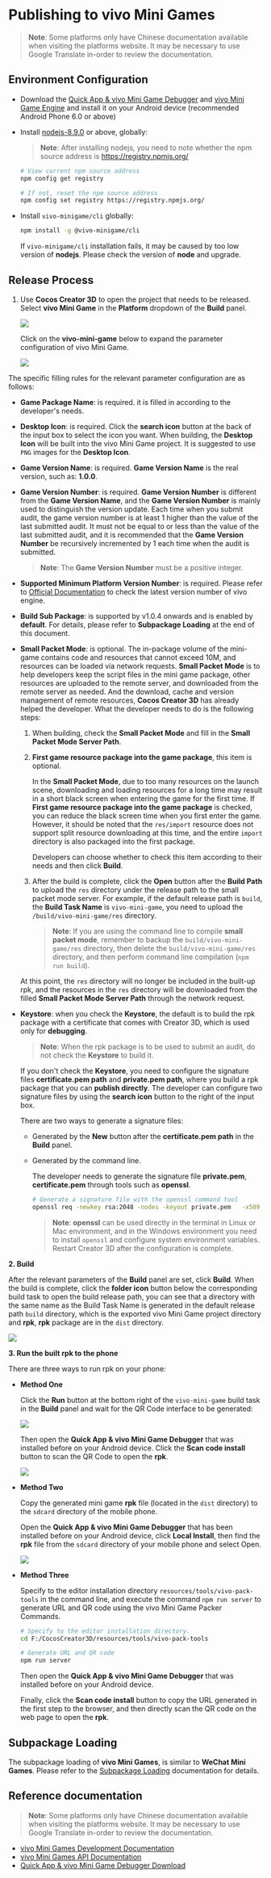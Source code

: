 # Publishing to vivo Mini Games

> **Note**: Some platforms only have Chinese documentation available when visiting the platforms website. It may be necessary to use Google Translate in-order to review the documentation.

## Environment Configuration

- Download the [Quick App & vivo Mini Game Debugger](https://minigame.vivo.com.cn/documents/#/lesson/base/environment?id=%E5%AE%89%E8%A3%85vivo%E5%B0%8F%E6%B8%B8%E6%88%8F%E8%B0%83%E8%AF%95%E5%99%A8) and [vivo Mini Game Engine](https://minigame.vivo.com.cn/documents/#/lesson/base/environment?id=%E5%AE%89%E8%A3%85vivo%E5%B0%8F%E6%B8%B8%E6%88%8F%E5%BC%95%E6%93%8E) and install it on your Android device (recommended Android Phone 6.0 or above)

- Install [nodejs-8.9.0](https://nodejs.org/en/download/) or above, globally:

    > **Note**: After installing nodejs, you need to note whether the npm source address is <https://registry.npmjs.org/>

    ```bash
    # View current npm source address
    npm config get registry

    # If not, reset the npm source address
    npm config set registry https://registry.npmjs.org/
    ```

- Install `vivo-minigame/cli` globally:

    ```bash
    npm install -g @vivo-minigame/cli
    ```

    If `vivo-minigame/cli` installation fails, it may be caused by too low version of **nodejs**. Please check the version of **node** and upgrade.

## Release Process

1. Use **Cocos Creator 3D** to open the project that needs to be released. Select **vivo Mini Game** in the **Platform** dropdown of the **Build** panel.

    ![](./vivo-mini-game/build_options.jpg)

    Click on the **vivo-mini-game** below to expand the parameter configuration of vivo Mini Game.

    ![](./vivo-mini-game/vivo_options.jpg)

The specific filling rules for the relevant parameter configuration are as follows:

- **Game Package Name**: is required. it is filled in according to the developer's needs.

- **Desktop Icon**: is required. Click the **search icon** button at the back of the input box to select the icon you want. When building, the **Desktop Icon** will be built into the vivo Mini Game project.  It is suggested to use `PNG` images for the **Desktop Icon**.

- **Game Version Name**: is required. **Game Version Name** is the real version, such as: **1.0.0**.

- **Game Version Number**: is required. **Game Version Number** is different from the **Game Version Name**, and the **Game Version Number** is mainly used to distinguish the version update. Each time when you submit audit, the game version number is at least 1 higher than the value of the last submitted audit. It must not be equal to or less than the value of the last submitted audit, and it is recommended that the **Game Version Number** be recursively incremented by 1 each time when the audit is submitted. 

  > **Note**: The **Game Version Number** must be a positive integer.

- **Supported Minimum Platform Version Number**: is required. Please refer to [Official Documentation](https://minigame.vivo.com.cn/documents/#/download/engine?id=%E6%9B%B4%E6%96%B0%E8%AE%B0%E5%BD%95%EF%BC%9A) to check the latest version number of vivo engine.

- **Build Sub Package**: is supported by v1.0.4 onwards and is enabled by **default**. For details, please refer to **Subpackage Loading** at the end of this document.

- **Small Packet Mode**: is optional. The in-package volume of the mini-game contains code and resources that cannot exceed 10M, and resources can be loaded via network requests. **Small Packet Mode** is to help developers keep the script files in the mini game package, other resources are uploaded to the remote server, and downloaded from the remote server as needed. And the download, cache and version management of remote resources, **Cocos Creator 3D** has already helped the developer. What the developer needs to do is the following steps:

  1. When building, check the **Small Packet Mode** and fill in the **Small Packet Mode Server Path**.

  2. **First game resource package into the game package**, this item is optional.

      In the **Small Packet Mode**, due to too many resources on the launch scene, downloading and loading resources for a long time may result in a short black screen when entering the game for the first time. If **First game resource package into the game package** is checked, you can reduce the black screen time when you first enter the game. However, it should be noted that the `res/import` resource does not support split resource downloading at this time, and the entire `import` directory is also packaged into the first package.
  
      Developers can choose whether to check this item according to their needs and then click **Build**.

  3. After the build is complete, click the **Open** button after the **Build Path** to upload the `res` directory under the release path to the small packet mode server. For example, if the default release path is `build`, the **Build Task Name** is `vivo-mini-game`, you need to upload the `/build/vivo-mini-game/res` directory.

      > **Note**: If you are using the command line to compile **small packet mode**, remember to backup the `build/vivo-mini-game/res` directory, then delete the `build/vivo-mini-game/res` directory, and then perform command line compilation (`npm run build`).

  At this point, the `res` directory will no longer be included in the built-up rpk, and the resources in the `res` directory will be downloaded from the filled **Small Packet Mode Server Path** through the network request.

- **Keystore**: when you check the **Keystore**, the default is to build the rpk package with a certificate that comes with Creator 3D, which is used only for **debugging**. 

  > **Note**: When the rpk package is to be used to submit an audit, do not check the **Keystore** to build it.
  
  If you don't check the **Keystore**, you need to configure the signature files **certificate.pem path** and **private.pem path**, where you build a rpk package that you can **publish directly**. The developer can configure two signature files by using the **search icon** button to the right of the input box.

  There are two ways to generate a signature files:

    - Generated by the **New** button after the **certificate.pem path** in the **Build** panel.

    - Generated by the command line.

      The developer needs to generate the signature file **private.pem**, **certificate.pem** through tools such as **openssl**.

      ```bash
      # Generate a signature file with the openssl command tool
      openssl req -newkey rsa:2048 -nodes -keyout private.pem   -x509 -days 3650 -out certificate.pem
      ```

      > **Note**: **openssl** can be used directly in the terminal in Linux or Mac environment, and in the Windows environment you need to install `openssl` and configure system environment variables. Restart Creator 3D after the configuration is complete.

**2. Build**

After the relevant parameters of the **Build** panel are set, click **Build**. When the build is complete, click the **folder icon** button below the corresponding build task to open the build release path, you can see that a directory with the same name as the Build Task Name is generated in the default release path `build` directory, which is the exported vivo Mini Game project directory and **rpk**, **rpk** package are in the `dist` directory.

![](./vivo-mini-game/rpk.png)

**3. Run the built rpk to the phone**

There are three ways to run rpk on your phone:

- **Method One**

    Click the **Run** button at the bottom right of the `vivo-mini-game` build task in the **Build** panel and wait for the QR Code interface to be generated:

    ![](./vivo-mini-game/play.jpg)

    Then open the **Quick App & vivo Mini Game Debugger** that was installed before on your Android device. Click the **Scan code install** button to scan the QR Code to open the **rpk**.

    ![](./vivo-mini-game/vivo-instant_scan_install.jpg)

- **Method Two**

    Copy the generated mini game **rpk** file (located in the `dist` directory) to the `sdcard` directory of the mobile phone.

    Open the **Quick App & vivo Mini Game Debugger** that has been installed before on your Android device, click **Local Install**, then find the **rpk** file from the `sdcard` directory of your mobile phone and select Open.

    ![](./vivo-mini-game/vivo-instant_native_install.jpg)

- **Method Three**

    Specify to the editor installation directory `resources/tools/vivo-pack-tools` in the command line, and execute the command `npm run server` to generate URL and QR code using the vivo Mini Game Packer Commands.

    ```bash
    # Specify to the editor installation directory.
    cd F:/CocosCreator3D/resources/tools/vivo-pack-tools

    # Generate URL and QR code
    npm run server
    ```

    Then open the **Quick App & vivo Mini Game Debugger** that was installed before on your Android device.

    Finally, click the **Scan code install** button to copy the URL generated in the first step to the browser, and then directly scan the QR code on the web page to open the **rpk**.

## Subpackage Loading

The subpackage loading of __vivo Mini Games__, is similar to __WeChat Mini Games__. Please refer to the [Subpackage Loading](../../asset/subpackage.md) documentation for details.

## Reference documentation

> **Note**: Some platforms only have Chinese documentation available when visiting the platforms website. It may be necessary to use Google Translate in-order to review the documentation.

- [vivo Mini Games Development Documentation](https://minigame.vivo.com.cn/documents/#/lesson/base/start)
- [vivo Mini Games API Documentation](https://minigame.vivo.com.cn/documents/#/api/system/life-cycle)
- [Quick App & vivo Mini Game Debugger Download](https://minigame.vivo.com.cn/documents/#/download/debugger)
